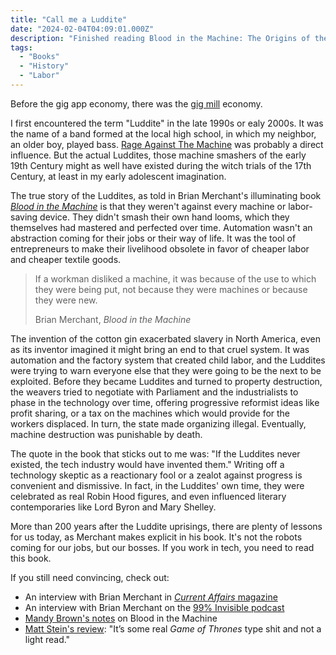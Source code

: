 ```yaml
---
title: "Call me a Luddite"
date: "2024-02-04T04:09:01.000Z"
description: "Finished reading Blood in the Machine: The Origins of the Rebellion Against Big Tech by Brian Merchant. (ISBN: 9780316487733)"
tags: 
  - "Books"
  - "History"
  - "Labor"
---
```


Before the gig app economy, there was the [gig mill](https://en.wikipedia.org/wiki/Gig-mill) economy.

I first encountered the term "Luddite" in the late 1990s or ealy 2000s. It was the name of a band formed at the local high school, in which my neighbor, an older boy, played bass. [Rage Against The Machine](https://en.wikipedia.org/wiki/Rage_Against_the_Machine) was probably a direct influence. But the actual Luddites, those machine smashers of the early 19th Century might as well have existed during the witch trials of the 17th Century, at least in my early adolescent imagination.

The true story of the Luddites, as told in Brian Merchant's illuminating book _[Blood in the Machine](https://bookshop.org/a/21729/9780316487740)_ is that they weren't against every machine or labor-saving device. They didn't smash their own hand looms, which they themselves had mastered and perfected over time. Automation wasn't an abstraction coming for their jobs or their way of life. It was the tool of entrepreneurs to make their livelihood obsolete in favor of cheaper labor and cheaper textile goods.

> If a workman disliked a machine, it was because of the use to which they were being put, not because they were machines or because they were new.
> 
> Brian Merchant, _Blood in the Machine_

The invention of the cotton gin exacerbated slavery in North America, even as its inventor imagined it might bring an end to that cruel system. It was automation and the factory system that created child labor, and the Luddites were trying to warn everyone else that they were going to be the next to be exploited. Before they became Luddites and turned to property destruction, the weavers tried to negotiate with Parliament and the industrialists to phase in the technology over time, offering progressive reformist ideas like profit sharing, or a tax on the machines which would provide for the workers displaced. In turn, the state made organizing illegal. Eventually, machine destruction was punishable by death.

The quote in the book that sticks out to me was: "If the Luddites never existed, the tech industry would have invented them." Writing off a technology skeptic as a reactionary fool or a zealot against progress is convenient and dismissive. In fact, in the Luddites' own time, they were celebrated as real Robin Hood figures, and even influenced literary contemporaries like Lord Byron and Mary Shelley.

More than 200 years after the Luddite uprisings, there are plenty of lessons for us today, as Merchant makes explicit in his book. It's not the robots coming for our jobs, but our bosses. If you work in tech, you need to read this book.

If you still need convincing, check out:

- An interview with Brian Merchant in [_Current Affairs_ magazine](https://www.currentaffairs.org/2024/01/why-you-should-be-a-luddite)
- An interview with Brian Merchant on the [99% Invisible podcast](https://99percentinvisible.org/episode/blood-in-the-machine/)
- [Mandy Brown's notes](https://aworkinglibrary.com/reading/blood-in-the-machine) on Blood in the Machine
- [Matt Stein's review](https://mattstein.com/books/blood-in-the-machine/): "It’s some real _Game of Thrones_ type shit and not a light read."
